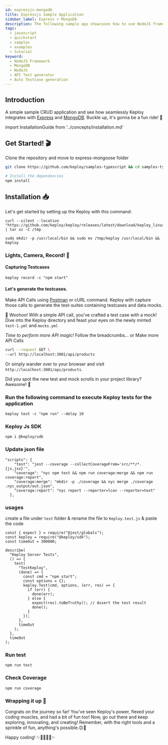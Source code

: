 ```yaml
---
id: expressjs-mongodb
title: Expressjs Sample Application
sidebar_label: Express + MongoDb
description: The following sample app showcases how to use NodeJS framework and the Keploy Platform.
tags:
  - javascript
  - quickstart
  - samples
  - examples
  - tutorial
keyword:
  - NodeJS Framework
  - MongoDB
  - NodeJS
  - API Test generator
  - Auto Testcase generation
---
```


## Introduction

A simple sample CRUD application and see how seamlessly Keploy integrates with [Express](https://expressjs.com/) and [MongoDB](https://www.mongodb.com/). Buckle up, it's gonna be a fun ride! 🎢

import InstallationGuide from '../concepts/installation.md'

<InstallationGuide/>

## Get Started! 🎬

Clone the repository and move to express-mongoose folder

```bash
git clone https://github.com/keploy/samples-typescript && cd samples-typescript/express-mongo-priyank

# Install the dependencies
npm install
```

## Installation 📥

Let's get started by setting up the Keploy with this command:
```
curl --silent --location "https://github.com/keploy/keploy/releases/latest/download/keploy_linux_amd64.tar.gz" | tar xz -C /tmp

sudo mkdir -p /usr/local/bin && sudo mv /tmp/keploy /usr/local/bin && keploy
```

### Lights, Camera, Record! 🎥

#### Capturing Testcases


```
keploy record -c "npm start"
```

#### Let's generate the testcases.

Make API Calls using  [Postman](https://postman.com) or cURL command. Keploy with capture those calls to generate the test-suites containing testcases and data mocks.

🎉 Woohoo! With a simple API call, you've crafted a test case with a mock! Dive into the Keploy directory and feast your eyes on the newly minted `test-1.yml` and `mocks.yml`

_Time to perform more API magic!_
Follow the breadcrumbs... or Make more API Calls

```bash
curl --request GET \
--url http://localhost:3001/api/products
```

Or simply wander over to your browser and visit ` http://localhost:3001/api/products`.

Did you spot the new test and mock scrolls in your project library? Awesome! 👏

###  Run the following command to execute  Keploy tests for the application
```
keploy test -c "npm run" --delay 10
```

### Keploy Js SDK
```
npm i @keploy/sdk
```
### Update json file
```
"scripts": {
    "test": "jest --coverage --collectCoverageFrom='src/**/*.{js,jsx}'",
    "coverage": "nyc npm test && npm run coverage:merge && npm run coverage:report",
    "coverage:merge": "mkdir -p ./coverage && nyc merge ./coverage .nyc_output/out.json",
    "coverage:report": "nyc report --reporter=lcov --reporter=text"
  },
```
### usages
create a file under `test` folder & rename the file to `Keploy.test.js` & paste the code
```
const { expect } = require("@jest/globals");
const keploy = require("@keploy/sdk");
const timeOut = 300000;

describe(
  "Keploy Server Tests",
  () => {
    test(
      "TestKeploy",
      (done) => {
        const cmd = "npm start";
        const options = {};
        keploy.Test(cmd, options, (err, res) => {
          if (err) {
            done(err);
          } else {
            expect(res).toBeTruthy(); // Assert the test result
            done();
          }
        });
      },
      timeOut
    );
  },
  timeOut
);

```

### Run test

```
npm run test
```

### Check Coverage
```
npm run coverage
```




### Wrapping it up 🎉

Congrats on the journey so far! You've seen Keploy's power, flexed your coding muscles, and had a bit of fun too! Now, go out there and keep exploring, innovating, and creating! Remember, with the right tools and a sprinkle of fun, anything's possible.😊🚀



Happy coding! ✨👩‍💻👨‍💻✨
